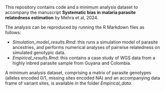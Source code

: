 This repository contains code and a minimum analysis dataset to accompany the manuscript **Systematic bias in malaria parasite relatedness estimation** by Mehra et al, 2024.

The analysis can be reproduced by running the R Markdown files as follows:
* *Simulation_model_results.Rmd*:  this runs a simulation model of parasite ancestries, and performs numerical analyses of pairwise relatedness on simulated genotypic data.  
* *Empirical_results.Rmd*: this contains a case study of WGS data from a highly inbred parasite sample from Guyana and Colombia. 

A minimum analysis dataset, comprising a matrix of parasite genotypes (alleles encoded 0/1, missing sites encoded NA) and an accompanying data frame of variant sites, is available in the folder  *Empirical_data*.
